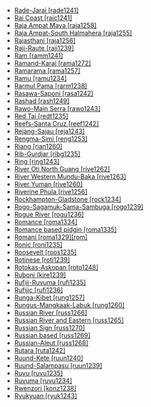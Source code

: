 - [Rade-Jarai [rade1241]](tree/aust1307/nucl1752/mala1545/mala1536/nort3170/cham1327/cham1330/high1280/rade1241/md.ini)
- [Rai Coast [raic1241]](tree/nucl1709/mada1298/raic1241/md.ini)
- [Raja Ampat Maya [raja1258]](tree/aust1307/nucl1752/mala1545/cent2237/east2712/sout2850/sout3229/raja1255/maya1288/raja1258/md.ini)
- [Raja Ampat-South Halmahera [raja1255]](tree/aust1307/nucl1752/mala1545/cent2237/east2712/sout2850/sout3229/raja1255/md.ini)
- [Rajasthani [raja1256]](tree/indo1319/indo1320/indo1321/indo1322/subc1234/guja1255/raja1256/md.ini)
- [Raji-Raute [raji1239]](tree/sino1245/raji1239/md.ini)
- [Ram [ramm1241]](tree/sepi1257/ramm1241/md.ini)
- [Ramand-Karaj [rama1272]](tree/indo1319/indo1320/iran1269/cent2317/cent2318/nort3177/tati1243/tati1244/sout3177/rama1272/md.ini)
- [Ramarama [rama1257]](tree/tupi1275/puru1268/rama1257/md.ini)
- [Ramu [ramu1234]](tree/lowe1437/ramu1234/md.ini)
- [Rarmul Pama [rarm1238]](tree/pama1250/pama1251/rarm1238/md.ini)
- [Rasawa-Saponi [rasa1242]](tree/lake1255/farw1236/rasa1242/md.ini)
- [Rashad [rash1249]](tree/rash1249/md.ini)
- [Rawo-Main Serra [rawo1243]](tree/skoo1245/skou1238/serr1253/rawo1243/md.ini)
- [Red Tai [redt1235]](tree/taik1256/kamt1241/beta1258/daic1237/cent2251/wenm1239/sapa1255/sout3184/sout2743/redt1235/md.ini)
- [Reefs-Santa Cruz [reef1242]](tree/aust1307/nucl1752/mala1545/cent2237/east2712/ocea1241/temo1244/reef1242/md.ini)
- [Rejang-Sajau [reja1243]](tree/aust1307/nucl1752/mala1545/nort3253/sara1342/oute1260/reja1243/md.ini)
- [Rengma-Simi [reng1253]](tree/sino1245/kuki1245/naga1409/anga1312/anga1286/reng1253/md.ini)
- [Riang [rian1260]](tree/aust1305/khas1273/pala1352/west2791/rian1260/md.ini)
- [Rib-Gurdjar [ribg1235]](tree/pama1250/pama1251/norm1247/kuth1239/ribg1235/md.ini)
- [Ring [ring1243]](tree/atla1278/volt1241/benu1247/bant1294/sout3152/wide1239/narr1282/ring1243/md.ini)
- [River Oti North Guang [rive1262]](tree/atla1278/volt1241/kwav1236/nyoa1234/poto1254/tano1248/guan1278/nort3204/otin1234/rive1262/md.ini)
- [River Western Mundu-Baka [rive1263]](tree/atla1278/volt1241/nort3149/came1255/uban1244/sere1265/ngba1291/ngba1292/west2836/rive1263/md.ini)
- [River Yuman [rive1260]](tree/coch1271/yuma1250/gene1244/rive1260/md.ini)
- [Riverine Phula [rive1256]](tree/sino1245/burm1265/lolo1265/lolo1267/nili1235/sout3212/rive1256/md.ini)
- [Rockhampton-Gladstone [rock1234]](tree/pama1250/rock1234/md.ini)
- [Rogo-Sagamuk-Sama-Sambuga [rogo1239]](tree/atla1278/volt1241/benu1247/kain1275/cent2242/shir1273/kamu1261/kamu1262/rogo1239/md.ini)
- [Rogue River [rogu1236]](tree/atha1245/atha1246/atha1247/paci1277/oreg1242/rogu1236/md.ini)
- [Romance [roma1334]](tree/indo1319/ital1284/lati1262/lati1263/impe1234/roma1334/md.ini)
- [Romance based pidgin [roma1335]](tree/pidg1258/roma1335/md.ini)
- [Romani [roma1329][rom]](tree/indo1319/indo1320/indo1321/indo1322/roma1329/md.ini)
- [Ronic [roni1235]](tree/afro1255/chad1250/west2785/west2714/west2716/roni1235/md.ini)
- [Roosevelt [roos1235]](tree/namb1299/namb1300/nort3153/roos1235/md.ini)
- [Rotinese [roti1239]](tree/aust1307/nucl1752/mala1545/cent2237/cent2245/timo1259/west2545/roti1239/md.ini)
- [Rotokas-Askopan [roto1248]](tree/nort2933/roto1248/md.ini)
- [Ruboni [kire1239]](tree/lowe1437/ramu1234/lowe1439/kire1239/md.ini)
- [Rufiji-Ruvuma [rufi1235]](tree/atla1278/volt1241/benu1247/bant1294/sout3152/narr1281/east2731/rufi1235/md.ini)
- [Rufijic [rufi1236]](tree/atla1278/volt1241/benu1247/bant1294/sout3152/narr1281/east2731/rufi1235/rufi1236/md.ini)
- [Runga-Kibet [rung1257]](tree/maba1274/maba1275/rung1257/md.ini)
- [Rungus-Mangkaak-Labuk [rung1260]](tree/aust1307/nucl1752/mala1545/nort3253/sout3154/grea1293/dusu1277/rung1260/md.ini)
- [Russian River [russ1266]](tree/pomo1273/russ1265/russ1266/md.ini)
- [Russian River and Eastern [russ1265]](tree/pomo1273/russ1265/md.ini)
- [Russian Sign [russ1270]](tree/sign1238/deaf1237/russ1270/md.ini)
- [Russian based [russ1269]](tree/pidg1258/russ1269/md.ini)
- [Russian-Aleut [russ1268]](tree/mixe1287/russ1268/md.ini)
- [Rutara [ruta1242]](tree/atla1278/volt1241/benu1247/bant1294/sout3152/narr1281/east2731/nort3203/grea1289/west2841/ruta1242/md.ini)
- [Ruund-Kete [ruun1240]](tree/atla1278/volt1241/benu1247/bant1294/sout3152/narr1281/cent2260/njil1234/sout3233/chok1246/ruun1239/lund1275/ruun1240/md.ini)
- [Ruund-Salampasu [ruun1239]](tree/atla1278/volt1241/benu1247/bant1294/sout3152/narr1281/cent2260/njil1234/sout3233/chok1246/ruun1239/md.ini)
- [Ruvu [ruvu1235]](tree/atla1278/volt1241/benu1247/bant1294/sout3152/narr1281/east2731/nort3203/nort3209/ruvu1235/md.ini)
- [Ruvuma [ruvu1234]](tree/atla1278/volt1241/benu1247/bant1294/sout3152/narr1281/east2731/rufi1235/ruvu1234/md.ini)
- [Rwenzori [konz1238]](tree/atla1278/volt1241/benu1247/bant1294/sout3152/narr1281/east2731/nort3203/grea1289/west2842/konz1238/md.ini)
- [Ryukyuan [ryuk1243]](tree/japo1237/ryuk1243/md.ini)
